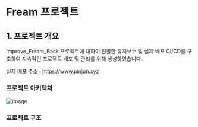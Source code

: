 # Fream 프로젝트

## 1. 프로젝트 개요
Improve_Fream_Back 프로젝트에 대하여 원활한 유지보수 및 실제 배포 CI/CD를 구축하여
지속적인 프로젝트 배포 및 관리를 위해 생성하였습니다.

실제 배포 주소 : https://www.pinjun.xyz

### 프로젝트 아키텍처
![image](https://github.com/user-attachments/assets/8c430732-6db7-4d6e-a8e8-4f3dbc8eb3f7)

### 프로젝트 구조 






